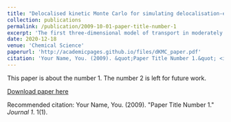 ```yaml
---
title: "Delocalised kinetic Monte Carlo for simulating delocalisation-enhanced charge and exciton transport in disordered materials"
collection: publications
permalink: /publication/2009-10-01-paper-title-number-1
excerpt: 'The first three-dimensional model of transport in moderately disordered materials shows that a little delocalisation can dramatically enhance mobilities.'
date: 2020-12-18
venue: 'Chemical Science'
paperurl: 'http://academicpages.github.io/files/dKMC_paper.pdf'
citation: 'Your Name, You. (2009). &quot;Paper Title Number 1.&quot; <i>Journal 1</i>. 1(1).'
---
```

This paper is about the number 1. The number 2 is left for future work.

[Download paper here](http://academicpages.github.io/files/dKMC_paper.pdf)

Recommended citation: Your Name, You. (2009). "Paper Title Number 1." <i>Journal 1</i>. 1(1).
